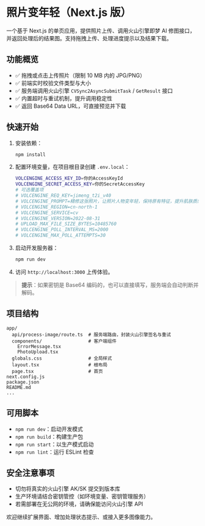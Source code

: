 # 照片变年轻（Next.js 版）

一个基于 Next.js 的单页应用，提供照片上传、调用火山引擎即梦 AI 修图接口，并返回处理后的结果图。支持拖拽上传、处理进度提示以及结果下载。

## 功能概览
- ✅ 拖拽或点击上传照片（限制 10 MB 内的 JPG/PNG）
- ✅ 前端实时校验文件类型与大小
- ✅ 服务端调用火山引擎 `CVSync2AsyncSubmitTask` / `GetResult` 接口
- ✅ 内置超时与重试机制，提升调用稳定性
- ✅ 返回 Base64 Data URL，可直接预览并下载

## 快速开始
1. 安装依赖：
   ```bash
   npm install
   ```
2. 配置环境变量，在项目根目录创建 `.env.local`：
   ```bash
   VOLCENGINE_ACCESS_KEY_ID=你的AccessKeyId
   VOLCENGINE_SECRET_ACCESS_KEY=你的SecretAccessKey
   # 可选覆盖项
   # VOLCENGINE_REQ_KEY=jimeng_t2i_v40
   # VOLCENGINE_PROMPT=精修这张照片，让照片人物变年轻，保持原有特征，提升肌肤质感，减少皱纹
   # VOLCENGINE_REGION=cn-north-1
   # VOLCENGINE_SERVICE=cv
   # VOLCENGINE_VERSION=2022-08-31
   # UPLOAD_MAX_FILE_SIZE_BYTES=10485760
   # VOLCENGINE_POLL_INTERVAL_MS=2000
   # VOLCENGINE_MAX_POLL_ATTEMPTS=30
   ```
3. 启动开发服务器：
   ```bash
   npm run dev
   ```
4. 访问 `http://localhost:3000` 上传体验。

> **提示**：如果密钥是 Base64 编码的，也可以直接填写，服务端会自动判断并解码。

## 项目结构
```
app/
  api/process-image/route.ts  # 服务端路由，封装火山引擎签名与重试
  components/                 # 客户端组件
    ErrorMessage.tsx
    PhotoUpload.tsx
  globals.css                 # 全局样式
  layout.tsx                  # 根布局
  page.tsx                    # 首页
next.config.js
package.json
README.md
...
```

## 可用脚本
- `npm run dev`：启动开发模式
- `npm run build`：构建生产包
- `npm run start`：以生产模式启动
- `npm run lint`：运行 ESLint 检查

## 安全注意事项
- 切勿将真实的火山引擎 AK/SK 提交到版本库
- 生产环境请结合密钥管控（如环境变量、密钥管理服务）
- 若需部署在无公网的环境，请确保能访问火山引擎 API

欢迎继续扩展界面、增加处理状态提示、或接入更多图像能力。
